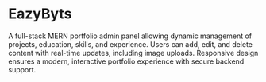 # EazyByts
A full-stack MERN portfolio admin panel allowing dynamic management of projects, education, skills, and experience. Users can add, edit, and delete content with real-time updates, including image uploads. Responsive design ensures a modern, interactive portfolio experience with secure backend support.
